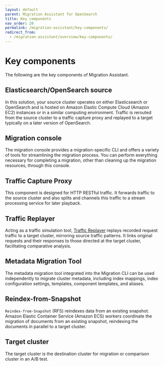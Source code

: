 ```yaml
---
layout: default
parent: Migration Assistant for OpenSearch
title: Key components
nav_order: 20
permalink: /migration-assistant/key-components/
redirect_from:
  - /migration-assistant/overview/key-components/
---
```


# Key components 

The following are the key components of Migration Assistant.

## Elasticsearch/OpenSearch source

In this solution, your source cluster operates on either Elasticsearch or OpenSearch and is hosted on Amazon Elastic Compute Cloud (Amazon EC2) instances or in a similar computing environment. Traffic is rerouted from the source cluster to a traffic capture proxy and replayed to a target typically on a later version of OpenSearch.

## Migration console

The migration console provides a migration-specific CLI and offers a variety of tools for streamlining the migration process. You can perform everything necessary for completing a migration, other than cleaning up the migration resources, through this console.

## Traffic Capture Proxy

This component is designed for HTTP RESTful traffic. It forwards traffic to the source cluster and also splits and channels this traffic to a stream processing service for later playback.

## Traffic Replayer

Acting as a traffic simulation tool, [Traffic Replayer]({{site.url}}{{site.baseurl}}/migration-assistant/migration-phases/replay-captured-traffic/) replays recorded request traffic to a target cluster, mirroring source traffic patterns. It links original requests and their responses to those directed at the target cluster, facilitating comparative analysis.

## Metadata Migration Tool

The metadata migration tool integrated into the Migration CLI can be used independently to migrate cluster metadata, including index mappings, index configuration settings, templates, component templates, and aliases.

## Reindex-from-Snapshot

`Reindex-from-Snapshot` (RFS) reindexes data from an existing snapshot. Amazon Elastic Container Service (Amazon ECS) workers coordinate the migration of documents from an existing snapshot, reindexing the documents in parallel to a target cluster.

## Target cluster

The target cluster is the destination cluster for migration or comparison cluster in an A/B test.
